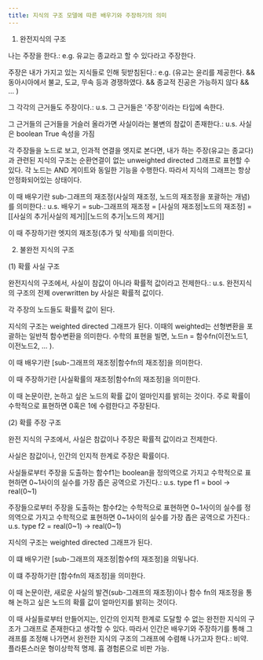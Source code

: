 ```yaml
---
title: 지식의 구조 모델에 따른 배우기와 주장하기의 의미
---
```


1. 완전지식의 구조

나는 주장을 한다.: e.g. 유교는 종교라고 할 수 있다라고 주장한다.

주장은 내가 가지고 있는 지식들로 인해 뒷받침된다.: e.g. (유교는 윤리를 제공한다. && 동아시아에서 불교, 도교, 무속 등과 경쟁하였다. && 종교적 진공은 가능하지 않다 && ... )

그 각각의 근거들도 주장이다.: u.s. 그 근거들은 '주장'이라는 타입에 속한다.

그 근거들의 근거들을 거슬러 올라가면 사실이라는 불변의 참값이 존재한다.: u.s. 사실은 boolean True 속성을 가짐

각 주장들을 노드로 보고, 인과적 연결을 엣지로 본다면, 내가 하는 주장(유교는 종교다)과 관련된 지식의 구조는 순환연결이 없는 unweighted directed 그래프로 표현할 수 있다. 각 노드는 AND 게이트와 동일한 기능을 수행한다. 따라서 지식의 그래프는 항상 안정화되어있는 상태이다.

이 때 배우기란 sub-그래프의 재조정(사실의 재조정, 노드의 재조정을 포괄하는 개념)를 의미한다.: u.s. 배우기 = sub-그래프의 재조정 = [사실의 재조정|노드의 재조정] = [[사실의 추가|사실의 제거]|[노드의 추가|노드의 제거]]

이 때 주장하기란 엣지의 재조정(추가 및 삭제)를 의미한다.

2. 불완전 지식의 구조

(1) 확률 사실 구조

완전지식의 구조에서, 사실이 참값이 아니라 확률적 값이라고 전제한다.: u.s. 완전지식의 구조의 전제 overwritten by 사실은 확률적 값이다.

각 주장의 노드들도 확률적 값이 된다.

지식의 구조는 weighted directed 그래프가 된다. 이때의 weighted는 선형변환을 포괄하는 일반적 함수변환을 의미한다. 수학의 표현을 빌면, 노드n = 함수fn(이전노드1, 이전노드2, ... ).

이 때 배우기란 [sub-그래프의 재조정|함수fn의 재조정]을 의미한다.

이 때 주장하기란 [사실확률의 재조정|함수fn의 재조정]을 의미한다.

이 때 논문이란, 논하고 싶은 노드의 확률 값이 얼마인지를 밝히는 것이다. 주로 확률이 수학적으로 표현하면 0혹은 1에 수렴한다고 주장된다.

(2) 확률 주장 구조

완전 지식의 구조에서, 사실은 참값이나 주장은 확률적 값이라고 전제한다.

사실은 참값이나, 인간의 인지적 한계로 주장은 확률이다.

사실들로부터 주장을 도출하는 함수f1는 boolean을 정의역으로 가지고 수학적으로 표현하면 0~1사이의 실수를 가장 좁은 공역으로 가진다.: u.s. type f1 = bool -> real(0~1)

주장들으로부터 주장을 도출하는 함수f2는 수학적으로 표현하면 0~1사이의 실수를 정의역으로 가지고 수학적으로 표현하면 0~1사이의 실수를 가장 좁은 공역으로 가진다.: u.s. type f2 = real(0~1) -> real(0~1)

지식의 구조는 weighted directed 그래프가 된다.

이 떄 배우기란 [sub-그래프의 재조정|함수f의 재조정]을 의밓나다.

이 떄 주장하기란 [함수fn의 재조정]을 의미한다.

이 때 논문이란, 새로운 사실의 발견(sub-그래프의 재조정)이나 함수 fn의 재조정을 통해 논하고 싶은 노드의 확률 값이 얼마인지를 밝히는 것이다.

이 때 사실들로부터 만들어지는, 인간의 인지적 한계로 도달할 수 없는 완전한 지식의 구조가 그래프로 존재한다고 생각할 수 있다. 따라서 인간은 배우기와 주장하기를 통해 그래프를 조정해 나가면서 완전한 지식의 구조의 그래프에 수렴해 나가고자 한다.: 비약. 플라톤스러운 형이상학적 명제. 흄 경험론으로 비판 가능.
